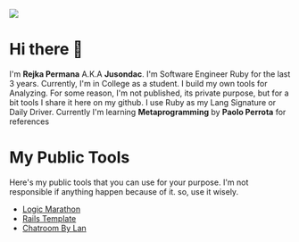 
![](https://user-images.githubusercontent.com/30251013/163549072-3b507467-0549-43b4-91ac-5c4352b2c30e.png) 

# Hi there 👋

I'm **Rejka Permana** A.K.A **Jusondac**. I'm Software Engineer Ruby for the last 3 years. Currently, I'm in College as a student. 
I build my own tools for Analyzing. For some reason, I'm not published, its private purpose, but for a bit tools I share it here on my github.
I use Ruby as my Lang Signature or Daily Driver. Currently I'm learning **Metaprogramming** by **Paolo Perrota** for references

# My Public Tools

Here's my public tools that you can use for your purpose. I'm not responsible if anything happen because of it. so, use it wisely.
- [Logic Marathon](https://github.com/jusondac/logic_marathon_1)
- [Rails Template](https://github.com/jusondac/simple-template-rails)
- [Chatroom By Lan](https://github.com/jusondac/Multichatroom)
